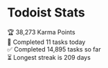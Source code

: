 
# Todoist Stats

<!-- TODO-IST:START -->
🏆  38,273 Karma Points           
🌸  Completed 11 tasks today           
✅  Completed 14,895 tasks so far           
⏳  Longest streak is 209 days
<!-- TODO-IST:END -->
